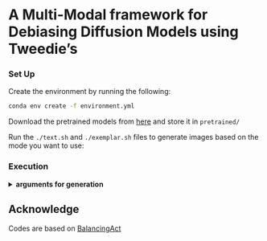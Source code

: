 
# A Multi-Modal framework for Debiasing Diffusion Models using Tweedie’s


### Set Up 
Create the environment by running the following:
```bash
conda env create -f environment.yml
```
Download the pretrained models from [here](https://1drv.ms/u/s!AkQjJhxDm0Fyhqp_4gkYjwVRBe8V_w?e=Et3ITH) and store it in `pretrained/`


Run the `./text.sh` and `./exemplar.sh` files to generate images based on the mode you want to use:
### Execution
<details>
<summary><span style="font-weight: bold;">arguments for generation</span></summary>

- `exp`: Path that the images should be stored in.
- `n_test_img` : # images to be generated
- `attribute_list` : Attribute to be balanced: [1,0,0,0 - Eyeglasses, 0,1,0,0 - Gender, 0,0,1,0 - Race] (For multi attributes, add 1's accordingly, ex: 1,1,0,0 = Eyeglasses+ Gender)
- `bs_test` : batch-size for generation
-  `editList` : sub-window where score guidance is to be applied.
- `tagtime` : time when tags are to be frozen(should lie in editlist)
- `control` : number of updations to be done at each step
- `strength` : Guidance scale Refer to appendix section for  of the attributes in the paper, if not present, needs to be tuned
- `text` : extra argument in `text.sh` for text based generation, description of attribute values.
- `proportions` : extra argument in `text.sh` dictating the distribution over attribute values

to change the proportion for exemplar based generations, you need to change it in `multi_diffusion_latent.py`


</details>


## Acknowledge
Codes are based on [BalancingAct](https://github.com/rishubhpar/debiasing_gen_models)

